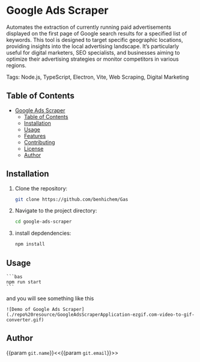 # Google Ads Scraper

Automates the extraction of currently running paid advertisements displayed on the first page of Google search results for a specified list of keywords. This tool is designed to target specific geographic locations, providing insights into the local advertising landscape. It’s particularly useful for digital marketers, SEO specialists, and businesses aiming to optimize their advertising strategies or monitor competitors in various regions.

Tags: Node.js, TypeScript, Electron, Vite, Web Scraping, Digital Marketing


## Table of Contents
- [Google Ads Scraper](#google-ads-scraper)
  - [Table of Contents](#table-of-contents)
  - [Installation](#installation)
  - [Usage](#usage)
  - [Features](#features)
  - [Contributing](#contributing)
  - [License](#license)
  - [Author](#author)

## Installation
1. Clone the repository:
   ```bash
   git clone https://github.com/benhichem/Gas
    ```
2. Navigate to the project directory:
    ```bash
    cd google-ads-scraper
    ```
3. install depdendencies:
    ```bash
    npm install
    ```
    
## Usage
    ```bas
    npm run start
    ```
and you will see something like this 

    ![Demo of Google Ads Scraper](./repo%20resource/GoogleAdsScraperApplication-ezgif.com-video-to-gif-converter.gif)


## Author
{{param `git.name`}}<<{{param `git.email`}}>>